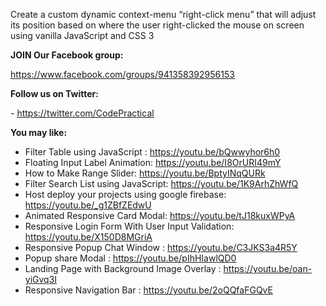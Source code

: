 Create a custom dynamic context-menu “right-click menu”  that will adjust its position based on where the user right-clicked the mouse on screen using vanilla JavaScript and CSS 3


**JOIN Our Facebook group:** 

<https://www.facebook.com/groups/941358392956153>

**Follow us on Twitter:** 

\- <https://twitter.com/CodePractical> 

**You may like:** 

- Filter Table using JavaScript : <https://youtu.be/bQwwyhor6h0>
- Floating Input Label Animation: <https://youtu.be/I8OrURI49mY>
- How to Make Range Slider: <https://youtu.be/BptyINqQURk>
- Filter Search List using JavaScript: <https://youtu.be/1K9ArhZhWfQ>
- Host deploy your projects using google firebase: <https://youtu.be/_g1ZBfZEdwU>
- Animated Responsive Card Modal: <https://youtu.be/tJ18kuxWPyA>
- Responsive Login Form With User Input Validation:  <https://youtu.be/X150D8MGriA>
- Responsive Popup Chat Window : <https://youtu.be/C3JKS3a4R5Y>
- Popup share Modal : <https://youtu.be/pIhHIawlQD0>
- Landing Page with Background Image Overlay : <https://youtu.be/oan-yiGvq3I>
- Responsive Navigation Bar : <https://youtu.be/2oQQfaFGQvE>

